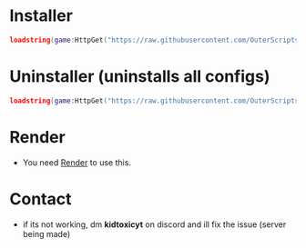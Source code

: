 # Installer
```lua
loadstring(game:HttpGet("https://raw.githubusercontent.com/OuterScripts/BedrockWareee/main/Installer.lua"))()
```

# Uninstaller (uninstalls all configs)

```lua
loadstring(game:HttpGet("https://raw.githubusercontent.com/OuterScripts/BedrockWareee/main/uninstaller.lua"))()
```

# Render

* You need [Render](https://discord.gg/render) to use this.

# Contact

* if its not working, dm **kidtoxicyt** on discord and ill fix the issue (server being made)

